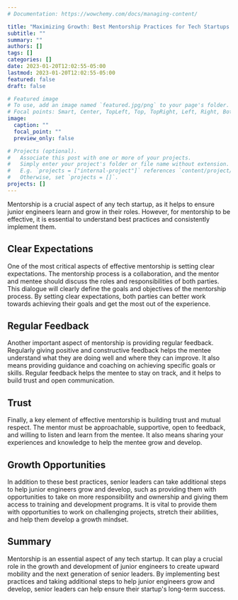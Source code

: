 ```yaml
---
# Documentation: https://wowchemy.com/docs/managing-content/

title: "Maximizing Growth: Best Mentorship Practices for Tech Startups and How Senior Leaders Can Coach Junior Engineers"
subtitle: ""
summary: ""
authors: []
tags: []
categories: []
date: 2023-01-20T12:02:55-05:00
lastmod: 2023-01-20T12:02:55-05:00
featured: false
draft: false

# Featured image
# To use, add an image named `featured.jpg/png` to your page's folder.
# Focal points: Smart, Center, TopLeft, Top, TopRight, Left, Right, BottomLeft, Bottom, BottomRight.
image:
  caption: ""
  focal_point: ""
  preview_only: false

# Projects (optional).
#   Associate this post with one or more of your projects.
#   Simply enter your project's folder or file name without extension.
#   E.g. `projects = ["internal-project"]` references `content/project/deep-learning/index.md`.
#   Otherwise, set `projects = []`.
projects: []
---
```


Mentorship is a crucial aspect of any tech startup, as it helps to ensure junior engineers learn and grow in their roles. However, for mentorship to be effective, it is essential to understand best practices and consistently implement them.

## Clear Expectations

One of the most critical aspects of effective mentorship is setting clear expectations. The mentorship process is a collaboration, and the mentor and mentee should discuss the roles and responsibilities of both parties. This dialogue will clearly define the goals and objectives of the mentorship process. By setting clear expectations, both parties can better work towards achieving their goals and get the most out of the experience.

## Regular Feedback

Another important aspect of mentorship is providing regular feedback. Regularly giving positive and constructive feedback helps the mentee understand what they are doing well and where they can improve. It also means providing guidance and coaching on achieving specific goals or skills. Regular feedback helps the mentee to stay on track, and it helps to build trust and open communication.

## Trust

Finally, a key element of effective mentorship is building trust and mutual respect. The mentor must be approachable, supportive, open to feedback, and willing to listen and learn from the mentee. It also means sharing your experiences and knowledge to help the mentee grow and develop.

## Growth Opportunities

In addition to these best practices, senior leaders can take additional steps to help junior engineers grow and develop, such as providing them with opportunities to take on more responsibility and ownership and giving them access to training and development programs. It is vital to provide them with opportunities to work on challenging projects, stretch their abilities, and help them develop a growth mindset.

## Summary

Mentorship is an essential aspect of any tech startup. It can play a crucial role in the growth and development of junior engineers to create upward mobility and the next generation of senior leaders. By implementing best practices and taking additional steps to help junior engineers grow and develop, senior leaders can help ensure their startup's long-term success.
